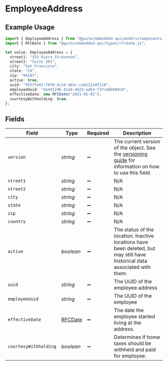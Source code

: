 # EmployeeAddress

## Example Usage

```typescript
import { EmployeeAddress } from "@gusto/embedded-api/models/components/employeeaddress.js";
import { RFCDate } from "@gusto/embedded-api/types/rfcdate.js";

let value: EmployeeAddress = {
  street1: "333 Kiera Stravenue",
  street2: "Suite 391",
  city: "San Francisco",
  state: "CA",
  zip: "94107",
  active: true,
  uuid: "9557fe01-f8f8-4c14-a61c-ca6221a9f118",
  employeeUuid: "da441196-43a9-4d23-ad5d-f37ce6bb99c0",
  effectiveDate: new RFCDate("2021-01-01"),
  courtesyWithholding: true,
};
```

## Fields

| Field                                                                                                                                                             | Type                                                                                                                                                              | Required                                                                                                                                                          | Description                                                                                                                                                       |
| ----------------------------------------------------------------------------------------------------------------------------------------------------------------- | ----------------------------------------------------------------------------------------------------------------------------------------------------------------- | ----------------------------------------------------------------------------------------------------------------------------------------------------------------- | ----------------------------------------------------------------------------------------------------------------------------------------------------------------- |
| `version`                                                                                                                                                         | *string*                                                                                                                                                          | :heavy_minus_sign:                                                                                                                                                | The current version of the object. See the [versioning guide](https://docs.gusto.com/embedded-payroll/docs/idempotency) for information on how to use this field. |
| `street1`                                                                                                                                                         | *string*                                                                                                                                                          | :heavy_minus_sign:                                                                                                                                                | N/A                                                                                                                                                               |
| `street2`                                                                                                                                                         | *string*                                                                                                                                                          | :heavy_minus_sign:                                                                                                                                                | N/A                                                                                                                                                               |
| `city`                                                                                                                                                            | *string*                                                                                                                                                          | :heavy_minus_sign:                                                                                                                                                | N/A                                                                                                                                                               |
| `state`                                                                                                                                                           | *string*                                                                                                                                                          | :heavy_minus_sign:                                                                                                                                                | N/A                                                                                                                                                               |
| `zip`                                                                                                                                                             | *string*                                                                                                                                                          | :heavy_minus_sign:                                                                                                                                                | N/A                                                                                                                                                               |
| `country`                                                                                                                                                         | *string*                                                                                                                                                          | :heavy_minus_sign:                                                                                                                                                | N/A                                                                                                                                                               |
| `active`                                                                                                                                                          | *boolean*                                                                                                                                                         | :heavy_minus_sign:                                                                                                                                                | The status of the location. Inactive locations have been deleted, but may still have historical data associated with them.                                        |
| `uuid`                                                                                                                                                            | *string*                                                                                                                                                          | :heavy_minus_sign:                                                                                                                                                | The UUID of the employee address                                                                                                                                  |
| `employeeUuid`                                                                                                                                                    | *string*                                                                                                                                                          | :heavy_minus_sign:                                                                                                                                                | The UUID of the employee                                                                                                                                          |
| `effectiveDate`                                                                                                                                                   | [RFCDate](../../types/rfcdate.md)                                                                                                                                 | :heavy_minus_sign:                                                                                                                                                | The date the employee started living at the address.                                                                                                              |
| `courtesyWithholding`                                                                                                                                             | *boolean*                                                                                                                                                         | :heavy_minus_sign:                                                                                                                                                | Determines if home taxes should be withheld and paid for employee.                                                                                                |